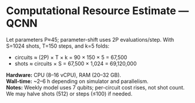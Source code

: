 # Computational Resource Estimate — QCNN

Let parameters P≈45; parameter-shift uses 2P evaluations/step.
With S=1024 shots, T=150 steps, and k=5 folds:
- circuits ≈ (2P) × T × k = 90 × 150 × 5 = 67,500
- shots ≈ circuits × S = 67,500 × 1,024 = 69,120,000

**Hardware:** CPU (8–16 vCPU), RAM (20–32 GB).  
**Wall-time:** ~2–6 h depending on simulator and parallelism.  
**Notes:** Weekly model uses 7 qubits; per-circuit cost rises, not shot count. We may halve shots (512) or steps (≤100) if needed.
